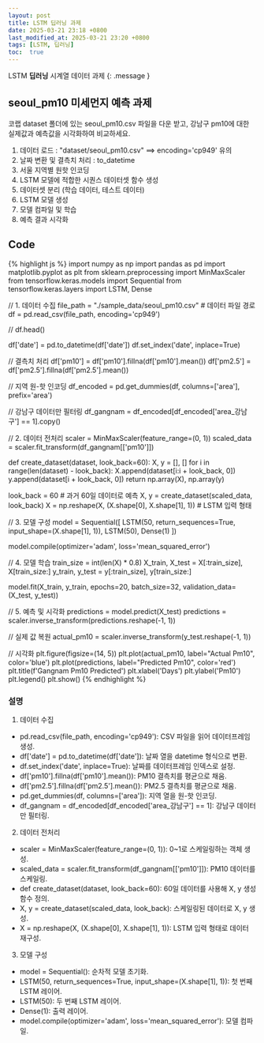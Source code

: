 ```yaml
---
layout: post
title: LSTM 딥러닝 과제
date: 2025-03-21 23:18 +0800
last_modified_at: 2025-03-21 23:20 +0800
tags: [LSTM, 딥러닝]
toc:  true
---
```

LSTM  **딥러닝** 시계열 데이터 과제
{: .message }

## seoul_pm10 미세먼지 예측 과제
코랩 dataset 폴더에 있는 seoul_pm10.csv 파일을 다운 받고, 강남구 pm10에 대한 실제값과 예측값을 시각화하여 비교하세요.

1. 데이터 로드 : "dataset/seoul_pm10.csv"   ==> encoding='cp949' 유의
2. 날짜 변환 및 결측치 처리 : to_datetime
3. 서울 지역별 원핫 인코딩
4. LSTM 모델에 적합한 시퀀스 데이터셋 함수 생성
5. 데이터셋 분리 (학습 데이터, 테스트 데이터)
6. LSTM 모델 생성
7. 모델 컴파일 및 학습
8. 예측 결과 시각화

## Code
{% highlight js %}
import numpy as np
import pandas as pd
import matplotlib.pyplot as plt
from sklearn.preprocessing import MinMaxScaler
from tensorflow.keras.models import Sequential
from tensorflow.keras.layers import LSTM, Dense

// 1. 데이터 수집
file_path = "./sample_data/seoul_pm10.csv"  # 데이터 파일 경로
df = pd.read_csv(file_path, encoding='cp949')

// df.head()

df['date'] = pd.to_datetime(df['date'])
df.set_index('date', inplace=True)

// 결측치 처리
df['pm10'] = df['pm10'].fillna(df['pm10'].mean())
df['pm2.5'] = df['pm2.5'].fillna(df['pm2.5'].mean())

// 지역 원-핫 인코딩
df_encoded = pd.get_dummies(df, columns=['area'], prefix='area')

// 강남구 데이터만 필터링
df_gangnam = df_encoded[df_encoded['area_강남구'] == 1].copy()

// 2. 데이터 전처리
scaler = MinMaxScaler(feature_range=(0, 1))
scaled_data = scaler.fit_transform(df_gangnam[['pm10']])

def create_dataset(dataset, look_back=60):
    X, y = [], []
    for i in range(len(dataset) - look_back):
        X.append(dataset[i:i + look_back, 0])
        y.append(dataset[i + look_back, 0])
    return np.array(X), np.array(y)

look_back = 60  # 과거 60일 데이터로 예측
X, y = create_dataset(scaled_data, look_back)
X = np.reshape(X, (X.shape[0], X.shape[1], 1))  # LSTM 입력 형태

// 3. 모델 구성
model = Sequential([
    LSTM(50, return_sequences=True, input_shape=(X.shape[1], 1)),
    LSTM(50),
    Dense(1)
])

model.compile(optimizer='adam', loss='mean_squared_error')

// 4. 모델 학습
train_size = int(len(X) * 0.8)
X_train, X_test = X[:train_size], X[train_size:]
y_train, y_test = y[:train_size], y[train_size:]

model.fit(X_train, y_train, epochs=20, batch_size=32, validation_data=(X_test, y_test))

// 5. 예측 및 시각화
predictions = model.predict(X_test)
predictions = scaler.inverse_transform(predictions.reshape(-1, 1))

// 실제 값 복원
actual_pm10 = scaler.inverse_transform(y_test.reshape(-1, 1))

// 시각화
plt.figure(figsize=(14, 5))
plt.plot(actual_pm10, label="Actual Pm10", color='blue')
plt.plot(predictions, label="Predicted Pm10", color='red')
plt.title(f'Gangnam Pm10 Predicted')
plt.xlabel('Days')
plt.ylabel('Pm10')
plt.legend()
plt.show()
{% endhighlight %}


### 설명
1. 데이터 수집
- pd.read_csv(file_path, encoding='cp949'): CSV 파일을 읽어 데이터프레임 생성.
- df['date'] = pd.to_datetime(df['date']): 날짜 열을 datetime 형식으로 변환.
- df.set_index('date', inplace=True): 날짜를 데이터프레임 인덱스로 설정.
- df['pm10'].fillna(df['pm10'].mean()): PM10 결측치를 평균으로 채움.
- df['pm2.5'].fillna(df['pm2.5'].mean()): PM2.5 결측치를 평균으로 채움.
- pd.get_dummies(df, columns=['area']): 지역 열을 원-핫 인코딩.
- df_gangnam = df_encoded[df_encoded['area_강남구'] == 1]: 강남구 데이터만 필터링.
2. 데이터 전처리
- scaler = MinMaxScaler(feature_range=(0, 1)): 0~1로 스케일링하는 객체 생성.
- scaled_data = scaler.fit_transform(df_gangnam[['pm10']]): PM10 데이터를 스케일링.
- def create_dataset(dataset, look_back=60): 60일 데이터를 사용해 X, y 생성 함수 정의.
- X, y = create_dataset(scaled_data, look_back): 스케일링된 데이터로 X, y 생성.
- X = np.reshape(X, (X.shape[0], X.shape[1], 1)): LSTM 입력 형태로 데이터 재구성.
3. 모델 구성
- model = Sequential(): 순차적 모델 초기화.
- LSTM(50, return_sequences=True, input_shape=(X.shape[1], 1)): 첫 번째 LSTM 레이어.
- LSTM(50): 두 번째 LSTM 레이어.
- Dense(1): 출력 레이어.
- model.compile(optimizer='adam', loss='mean_squared_error'): 모델 컴파일.


